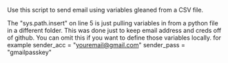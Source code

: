 Use this script to send email using variables gleaned from a CSV file.

The "sys.path.insert" on line 5 is just pulling variables in from a python file in a different folder.  This was done just to keep email address and creds off of github.  You can omit this if you want to define those variables locally.
for example
sender_acc = "youremail@gmail.com"
sender_pass = "gmailpasskey"